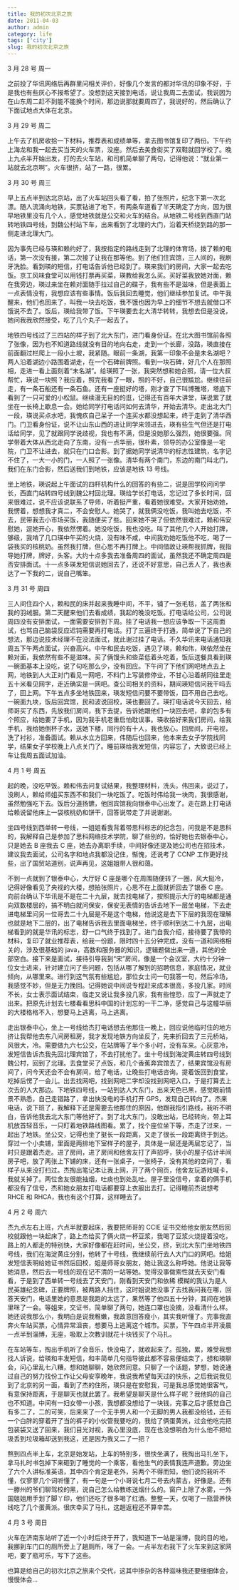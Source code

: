 ```yaml
---
title: 我的初次北京之旅
date: 2011-04-03
author: admin
category: life
tags: ['city']
slug: 我的初次北京之旅
---
```


3 月 28 号 周一

之前投了华讯网络后再群里问相关评价，好像几个发言的都对华讯的印象不好，于是我也有些灰心不报希望了。没想到这天接到电话，说让我周二去面试，我说因为在山东周二赶不到能不能换个时间，那边说那就要周四了，我说好的，然后确认了下面试地点大体在北京。

3 月 29 号 周二

上午去了机房收拾一下材料，推荐表和成绩单等，拿去图书馆复印了两份。下午约上海龙和我一起去买当天的火车票，没座。然后去美食街买了双鞋就回学校了。晚上九点半开始出发，打的去火车站，和司机简单聊了两句，记得他说：“就业第一站就去北京啊”。火车很挤，站了一路，很累。

3 月 30 号 周三

早上五点半到达北京站，出了火车站回头看了看，拍了张照片，纪念下第一次北漂。随人流涌向地铁，买票钻进了地下，有两条车道看了半天确定了方向，因为很早地铁里没有几个人，感觉地铁就是公交和火车的结合。从地铁二号线到西直门站转地铁四号线，到魏公村站下车，出来看到了北理的大门，沿着天桥绕到路的那一侧走进北理大门。

因为事先已经与瑛和赖约好了，我按指定的路线走到了北理的体育场，拨了赖的电话，第一次没有接，第二次接了让我在那等他。到了他们住宾馆，三人间的，我刷牙洗脸。看到瑛的短信，打电话告诉他已经到了。瑛来我们的房间，大家一起去吃饭。京工风味食堂可以用钱打票再买菜，瑛教给我怎么买。买好菜我放她对面，赖在我旁边，瑛过来坐在赖对面随手拉过自己的碟子，我有些不是滋味，但是表面上一点表情没有，我想应该有些事情。饭后我回去睡觉，他们继续参加复试。中午我醒来，他们也回来了，叫我一块去吃饭，我不饿也因为早上的细节不想去就借口不饿说不去了。饭后，瑛给我带了饭。下午瑛要去北大清华转转，我想去但是没说，她问我我欣然接受，吃了几个丸子一起去了。

地铁四号线过了三四站的样子到了北大东门，进门看身份证。在北大图书馆前各照了张像，因为也不知道路线就没有目的地向右走，走到一个长廊，没路，瑛直接在前面翻过栏爬上一段小土坡，我紧随。眼前一条湖，我第一印象不会是未名湖吧？两人沿着湖边小路围着湖走，在一个石碑前牌照。看到一块石碑，好几个人在那照相，走进一看上面刻着“未名湖”。给瑛照了一张，我突然想和她合照，请一位大叔帮忙，瑛说一块照？我应着，照完我看了一眼，照的不好，自己很尴尬。继续往前走，有一条石船还有一条石鱼。还有一座挺好的塔，刚才查了下叫博雅塔，塔底下看到了一只可爱的小松鼠。继续漫无目的的逛，记得还有百年大讲堂，瑛说累了就坐在一长椅上歇息一会。她给同学打电话问如何去清华，开始去清华。走出北大门一段，瑛说买点水吧，我愧疚自己呆子一个连买水都没想起来，终于走到了清华西门。门卫看身份证，说不让山东山西的进让同学来领进去，瑛有些生气但还是打电话给同学，见了就跟同学说歧视，我也有不满，但是没她那么强烈，她很要强。同学带着大体从西北走向了东南，没有一点华丽，很朴素，领导的办公室像是一宅院，门卫不让进去，就只在门口合影。到了据她同学说清华的标志性建筑，名字记不住了，一大一小的门，一人照了一张像。清华有两个南门，东边的南门叫北门，我们在东门合影，然后送我们到地铁，应该是地铁 13 号线。

坐上地铁，瑛说起上午面试的四杆机构什么的回答的有些二，说是回学校问问学长，西直门站转四号线到魏公村回北理。瑛给学长打电话，忘记过了多长时间，回来很难过，说不应该说联系了导师，听着挺严重，看着她很难受。大家开始劝她，我愣着，想想我才真二，不会安慰人。她哭了，就我俩没吃饭，我叫她去吃饭，不去，民带我去小市场买饭，我随便买了些。回来她不哭了但依然很难过，赖和伟安慰她，逗她开心，我依然愣着。她没吃饭，我也没吃。叫了其他几个人开始打牌，够级，我啃了几口瑛中午买的火烧，没有味不咸，中间我劝她吃饭他不吃，喝了一袋我买的核桃奶。虽然我打牌，但心思不再打牌上。中间借故让瑛帮我抓牌，我指导她打牌，牌好，头客。大约十点多我去准备周四的面试，虽然我还不确定周四是否安排面试。十一点多瑛发短信说她回去了，还说不好意思，自己丢人了，我也表达了一下我的二，说自己嘴笨。

3 月 31 号 周四

三人间住四个人，赖和民的床并起来我睡中间，不平，铺了一张毛毯，盖了两张和我的羽绒服。第二天醒来他们去看成绩，我起的晚没吃饭。打电话给公司，公司说周四没有安排面试，一面需要安排到下周。挂了电话我一想应该争取一下这周面试，也骂自己脑袋反应迟钝需要再打电话。打了三遍终于打通，简单说了下自己的想法，那边说技术经理不在没法面试，就此谢过挂了电话。不久华讯来电话通知我周五下午两点面试，兴奋高兴。中午和民去吃饭，遇见了瑛，赖和伟，瑛依然坐在赖对面，我依然有些不是滋味。买了俩馒头和些菜低着头吃着，饭后送餐具看到瑛一碗面基本上没吃，说了句吃那么少，没有回应。下午问了下他们网吧地点去上网，地铁到人大正对门看见一网吧，不料门上写装修停业，不甘心沿着胡同往里走五十米看见网字，走近确实是一网吧。查公司相关的资料，期间瑛短信问我干吗去了，回上网。下午五点多坐地铁回来，瑛发短信问要不要带饭，回不用自己去吃。一碗面九块，饭后回宾馆，民和波说回校，瑛也要回了。瑛打电话说今天回去，给师哥买了东西，先放我们房间，我下去提，告诉她跟他们一块回去吧，拿的包多有个照应，给她要了手机，因为我手机老重启怕耽误事。瑛收拾好来我们房间，给我手机，我给她倒杯子水，送她下楼，同行的有十人，我也放心。回房间，开电视，洗了衬衫，准备面试。赖从水立方回来，伟随后也回来，他本来去女子学院找同学，结果女子学校晚上八点关门了。睡前瑛给我发短信，内容忘了，大致说已经上车让我周五面试加油。

4 月 1 号 周五

起的晚，没吃早饭。赖和伟去问复试结果，我整理材料，洗头。伟回来，说过了，没刷人，赖给师姐买东西不和我们一块吃饭了。吃饭时伟给我一块肉，我很感谢，虽然勉强吃下去。饭后分道扬镳，他回宾馆我向银泰中心出发了。走在路上打电话给赖说留他床上一袋核桃奶和饼干，回答说带走了并说谢谢。

坐四号线到西单转一号线，一姐姐看我背着带思科标志的纪念包，问我是不是思科的，我解释自己是参加了思科网络技术学院，聊了些别的，恰好她也去银泰中心，只是她去 B 座我去 C 座，她去办离职手续，中间好像还提及她公司也在招技术，建议我去面试，公司名字和地点我都没记住，惭愧，还说考了 CCNP 工作更好找些，出了国贸站道别，说声再见，这姐姐带人很和蔼。

不到一点就到了银泰中心，大厅好 C 座是哪个在周围随便转了一圈，风大挺冷，记得好像看见了央视的大楼，想拍张照片，心思不在上面就折回去了银泰 C 座。向前台确认下华讯是不是在二十九层，就去找电梯了，按照提示大厅的电梯都是通向双数楼层的，搞不明白就问保安，保安无表情的告诉去地下一层坐电梯，下去走进电梯里问另一位哥去二十九层是不是这个电梯，他说这是去下下层的我现在理解也就是地下二层的，出了电梯告诉我去里面电梯坐，终于顺利到达二十九层，出电梯看到的就是华讯的标志，舒一口气终于找到了。进门自我介绍，接待要了我带的材料，复印了就业推荐表，给我一份题，限时四十五分钟完成，没有一道和网络相关的，涉及很基础的 java，高数和服务器的知识，逻辑题做出来一道，其他的全部空白。接下来是面试，接待引导我到“宋”房间，像是一个会议室，大约十分钟一位女士进来，针对建立问了些问题，包括从哪了解到的招聘信息，家庭情况，就业倾向，从哪里来。进行到这气氛有些尴尬，那位女士问一句我答一句，然后冷场，我感觉不妙，但是无力挽回。记得她说中间说专程赶来成本很高，多投几家。时间不长，女士表示面试结束，临走又说让我多投几家，我有些惶恐，应了一声就走了出来。把原先计划去七楼看看思科中国的计划忘的一干二净，感觉自己与这幢华丽的大楼格格不入，想要马上逃离，马上逃离。

走出银泰中心，坐上一号线给杰打电话想去他那住一晚上，回应说他临时住的地方挤让我帮他去东八间房租房，我才发现地铁方向坐反了，先来折回去了三元桥站，风很大，冷。需要做九六七公交，在站牌等了半个多小时，没有车来。心灰意冷，发短信告诉杰我先回北理宾馆了，不去打扰他了。坐十号线到海淀黄庄转四号线到魏公村，回到了北理。去食堂买了点饭，和几个香蕉奔宾馆去了，结果宾馆没有房间了，问今天还会不会有房间，给了电话，让晚些打电话咨询。提着饭回到食堂，吃掉后愣了一会儿。出去找网吧，找到网吧二字却没找到网吧入口，于是打算去上次去的人大那边。下地铁四号线，一站到达人大东门，出来天色已黑，感觉眼前情景不熟悉，自己走错路了，拿出快没电的手机打开 GPS，发现自己转向了。杰来电话，说下班了，我解释下还是需要去他那住的原因，他跟我指引路线，我听不明白，告诉他我去北大东门等他好了。到了北大东门，没敢出站，已经转向，带上耳机放首轻音乐，一只盯着地铁路线图看。累了，找个座位坐下等，杰走了过来，一起出了地铁。坐公交，记得也坐了挺长一段距离，又走了很长一段距离终于到达。穿过一个小卖铺，里面是两排地下室样子的屋子，具体是一层还是两层忘记了，当时只是跟着杰走。进了房间，进了房间和他舍友打了声招呼，狭小的屋子估计半间房子吧，放了两张上下铺的床，还有一张桌子，一张椅子，没有其他的空间了，看样子从来没打扫过。杰掏出笔记本让我上网，开了两个网页，他舍友玩游戏喊卡，我就关掉了。两位舍友很能抽烟，吐痰也到处乱吐。屋子里没信号，拿着的俩手机都没有了信号，杰和她女朋友打电话都要穿上衣服出去打。记得睡前杰说想考 RHCE 和 RHCA，我也有这个打算，这样睡去了。

4 月 2 号 周六

杰九点左右上班，六点半就要起床，我要把师哥的 CCIE 证书交给他女朋友然后回校就跟他一块起床了，路上杰给买了俩火烧一杯豆浆，我喝了豆浆火烧提着没吃，路上的人都走的特别快，大家好像都在赶时间，坐公交，挤，到北大东门坐地铁四号线，我们在海淀黄庄分别，他转了十号线，我继续前行去人大门口的网吧。给姐发短信表明给她证书然后回校，姐是师哥女朋友，她让我这么称呼她。他说让我等她消息，然后去一号线的现在记不清的一站等她。觉得没事做索性就去天安门看看，于是到了西单转一号线去了天安门，刚看到天安门和依稀
模糊的我认为是人民英雄纪念碑，正要牌照，被两路人挡住，这时姐说她没事了去找我问我在哪，回答天安门，电话里她的意思是我跑的太远了，果然等了他四五十分钟，其间在地铁里咪了一会。等姐来，交证书，简单聊了两句，她连口罩也没摘，没看清什么样。她还说我那么小，我明白是说我稚嫩，我故意回答瘦小，其实我听懂了。完事我直奔火车站买票，心情异常沮丧，想要马上逃离这个城市。买票，下午四点半开凌晨一点半到淄博，无座，吸取上次教训就花十块钱买了个马扎。

在车站等车，掏出手机听了会音乐，快没电了，就收起来了。孤独，累，难受我想找人诉说，给瑛和丰发短信，和丰简单几句指导彼此都不容易便结束了，想和瑛聊会，问心里乱七八糟，想和她聊聊，她欣然同意。只聊了一个话题，梦想，她说通过自己的努力找份工作让父母安享晚年，我说我希望每天过的快乐，之后我说我见到了北京的另一面，看到了杰的住所，瑛只是在安慰我，可是我总感觉她很客气，有意保持距离，于是聊天也就此罢了。我希望是聊天是什么样子呢？我他妈的自己也不知道。中间有一妇女带一小孩，我想都没想给了一块钱，完事之后才感觉自己有多二了，二的可笑，后来来了一个无手男人和一个无脚的男人我都没给钱，还有一个白胖的穿着开了当的裤子的小伙管我要吃的，我给了俩蛋黄派，过会他吃完把包装袋又送了回来，我们目光对视，我心里没底，现在也没想明白为什么他不把垃圾丢到垃圾箱却送到我这，还是因为我又二了一把？

熬到四点半上车，北京是始发站，上车的特别多，很快坐满了，我掏出马扎坐下，拿马扎时书包掉下来砸到了睡觉的一个乘客，看他生气的表情我连声道歉。旁边坐了六个人讲标准英语，其中四个肯定是老外，另两个不得而知，他们说的我听不懂，仅寥寥几个词听懂了，有一句是一个小哥说七月二号去内蒙古，好像是。还有一滕州的爷们聊驾校的黑，说自己怎么给教练送烟什么的。窗户上除了水雾，一外国姐姐用手划了脚丫印，他们还吃了很多喝了红酒。整整一天，仅喝了一瓶营养快线吃了几个蛋黄派。很庆幸买了马扎，这趟返程还不算辛苦。

4 月 3 号 周日

火车在济南东站听了近一个小时后终于开了，我知道下一站是淄博，我的目的地，我挪到车门口的厕所旁上了趟厕所，咪了一会。一点半左右我下了火车来到这家网吧，要了瓶可乐，写下了这些。

也算是给自己的初次北京之旅来个交代，这其中掺杂的各种滋味我还要细细体会，慢慢体会...
